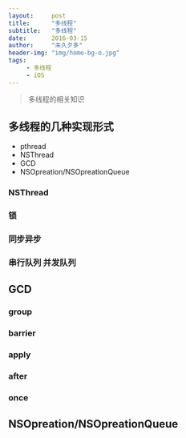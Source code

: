 ```yaml
---
layout:     post
title:      "多线程"
subtitle:   "多线程"
date:       2016-03-15
author:     "未久夕多"
header-img: "img/home-bg-o.jpg"
tags:
	 - 多线程
	 - iOS
---
```


> 多线程的相关知识

## 多线程的几种实现形式
* pthread
* NSThread
* GCD
* NSOpreation/NSOpreationQueue

### NSThread

### 锁


### 同步异步

### 串行队列  并发队列

## GCD

### group

### barrier

### apply

### after

### once

## NSOpreation/NSOpreationQueue
